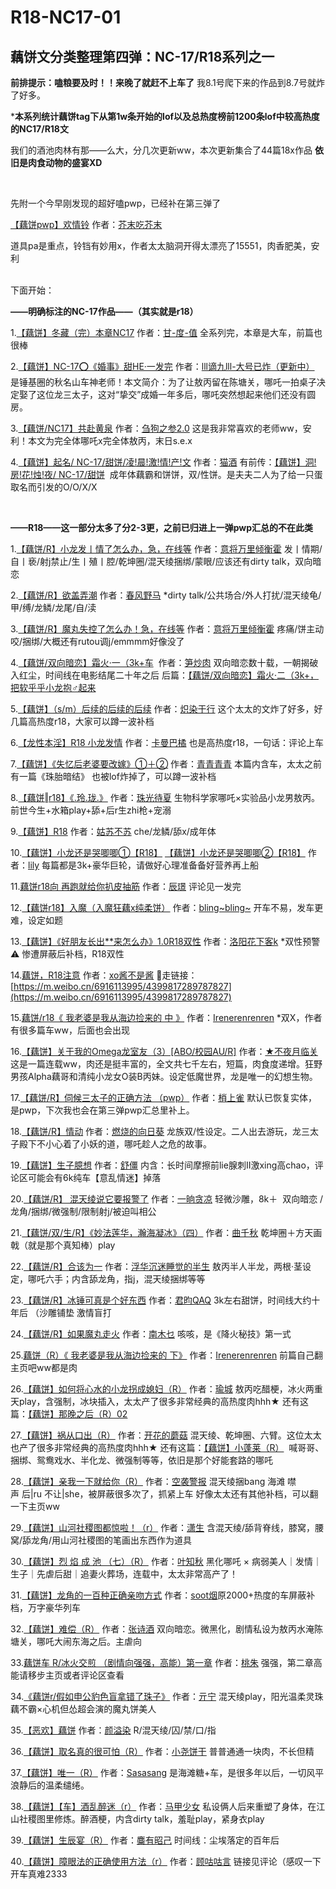 # R18-NC17-01
## 藕饼文分类整理第四弹：NC-17/R18系列之一

**前排提示：嗑粮要及时！！来晚了就赶不上车了**
我8.1号爬下来的作品到8.7号就炸了好多。

***本系列统计藕饼tag下从第1w条开始的lof以及总热度榜前1200条lof中较高热度的NC17/R18文**

我们的酒池肉林有那——么大，分几次更新ww，本次更新集合了44篇18x作品
**依旧是肉食动物的盛宴XD**

</br>

先附一个今早刚发现的超好嗑pwp，已经补在第三弹了

[【藕饼pwp】欢情铃](http://studyholiccjt.lofter.com/post/1e41e37a_1c659f772) 作者：[芥末吃芥末](http://studyholiccjt.lofter.com/)

道具pa是重点，铃铛有妙用x，作者太太脑洞开得太漂亮了15551，肉香肥美，安利

</br>下面开始：

**——明确标注的NC-17作品——（其实就是r18）**

1.[【藕饼】冬藏（完）本章NC17](http://thorkikikiki.lofter.com/post/1dff575e_1c63b9953) 作者：[甘-度-值](http://thorkikikiki.lofter.com/)
全系列完，本章是大车，前篇也很棒

2.[【藕饼】NC-17⭕️《婚事》甜HE·一发完](http://zhejiu714.lofter.com/post/1f9cdaa3_1c64bf1fa) 作者：[lll谪九lll-大号已炸（更新中）](http://zhejiu714.lofter.com/)
是锤基圈的秋名山车神老师！本文简介：为了让敖丙留在陈塘关，哪吒一拍桌子决定娶了这位龙三太子，这对“挚交”成婚一年多后，哪吒突然想起来他们还没有圆房。

3.[【藕饼/NC17】共赴黄泉](http://1423215788.lofter.com/post/2044a403_1c650763c#) 作者：[刍狗之参2.0](http://1423215788.lofter.com/)
这是我非常喜欢的老师ww，安利！本文为完全体哪吒x完全体敖丙，末日s.e.x

4.[【藕饼】起名/ NC-17/甜饼/凌!晨!激!情!产!文](http://mao66241.lofter.com/post/1ec67d53_1c64b3a16) 作者：[猫酒](http://mao66241.lofter.com/)
有前传：[【藕饼】洞!房!花!烛!夜/ NC-17/甜饼](http://mao66241.lofter.com/post/1ec67d53_1c6516aaa) 
成年体藕霸和饼饼，双/性饼。是夫夫二人为了给一只蛋取名而引发的O/O/X/X

</br>

**——R18——这一部分太多了分2-3更，之前已归进上一弹pwp汇总的不在此类**

1.[【藕饼/R】小龙发丨情了怎么办，急，在线等](http://jinghuo1207.lofter.com/post/1f0dc507_1c64381db) 作者：[意将万里倾衡霍](http://jinghuo1207.lofter.com/)
发丨情期/自丨亵/射j禁止/生丨殖丨腔/乾坤圈/混天绫捆绑/蒙眼/应该还有dirty talk，双向暗恋

2.[【藕饼/R】欲盖弄潮](http://dijiugui.lofter.com/post/1f383f3c_1c63fbdcd) 作者：[春风野马](http://dijiugui.lofter.com/)
*dirty talk/公共场合/外人打扰/混天绫龟/甲/缚/龙鳞/龙尾/自/渎

3.[【藕饼/R】魔丸失控了怎么办！急，在线等](http://jinghuo1207.lofter.com/post/1f0dc507_1c64985d7) 作者：[意将万里倾衡霍](http://jinghuo1207.lofter.com/)
疼痛/饼主动咬/捆绑/大概还有rutou调j/emmmm好像没了

4.[【藕饼/双向暗恋】霜火·一（3k+车](http://sunchaorou.lofter.com/post/30ac5239_1c6460b5e)  作者：[笋炒肉](http://sunchaorou.lofter.com/)
双向暗恋数十载，一朝揭破入红尘，时间线在电影结尾二十年之后
后篇：[【藕饼/双向暗恋】霜火·二（3k+，把软乎乎小龙抱♂起来](http://sunchaorou.lofter.com/post/30ac5239_1c64a4565)

5.[【藕饼】（s/m）后续的后续的后续](http://chiranyuxing.lofter.com/post/1f697f8a_1c651f42d) 作者：[炽染于行](http://chiranyuxing.lofter.com/)
这个太太的文炸了好多，好几篇高热度r18，大家可以蹲一波补档

6.[【龙性本淫】R18 小龙发情](http://kamanbaju.lofter.com/post/1e495ce8_1c6419845) 作者：[卡曼巴橘](http://kamanbaju.lofter.com/)
也是高热度r18，一句话：评论上车

7.[【藕饼】《失忆后老婆要改嫁》①＋②](http://meirenlan.lofter.com/post/1d38338f_1c6480861) 作者：[青青青青](http://meirenlan.lofter.com/)
本篇内含车，太太之前有一篇《珠胎暗结》 也被lof炸掉了，可以蹲一波补档

8.[【藕饼‖r18】《.玲.珑.》](http://mylittlejacksonyee.lofter.com/post/1cd2c7db_1c640b846) 作者：[珠光待夏](http://mylittlejacksonyee.lofter.com/)
生物科学家哪吒×实验品小龙男敖丙。前世今生+水箱play+舔+后r生zhi枪+宠溺

9.[【藕饼】R18](http://gusubusu.lofter.com/post/1ef5c7b2_1c6447f56) 作者：[姑苏不苏](http://gusubusu.lofter.com/)
che/龙鳞/舔x/成年体

10.[【藕饼】小龙还是哭唧唧①【R18】](http://lily9910.lofter.com/post/30aeb1a2_1c649a267)
[【藕饼】小龙还是哭唧唧②【R18】](http://lily9910.lofter.com/post/30aeb1a2_1c64bd8e2) 作者：[lily](http://lily9910.lofter.com/)
每篇都是3k+豪华巨轮，请做好心理准备备好营养再上船

11.[藕饼r18向 再跑就给你扒皮抽筋](http://loadingg.lofter.com/post/1db3b7db_1c64a40dc) 作者：[辰璟](http://loadingg.lofter.com/)
评论见一发完

12.[【藕饼r18】入魔（入魔狂藕x纯柔饼）](http://pyj12345.lofter.com/post/440f93_1c649bb05) 作者：[bling~bling~](http://pyj12345.lofter.com/)
开车不易，发车更难，设定如题

13.[【藕饼】《好朋友长出**来怎么办》1.0R18双性](http://libai761.lofter.com/post/1fb0da75_1c649a5ff) 作者：[洛阳花下客k](http://libai761.lofter.com/)
*双性预警⚠️ 惨遭屏蔽后补档，R18双性

14.[藕饼，R18注意](http://xojiangbushijiang.lofter.com/post/3091edad_1c6491450) 作者：[xo酱不是酱](http://xojiangbushijiang.lofter.com/)
🚗走链接：[https://m.weibo.cn/6916113995/4399817289787827](https://m.weibo.cn/6916113995/4399817289787827)

15.[藕饼/r18《 我老婆是我从海边捡来的 中 》](http://irenesenpaigasuki.lofter.com/post/1f8f9971_1c64870ed#) 作者：[Irenerenrenren](http://irenesenpaigasuki.lofter.com/)
*双X，作者有很多篇车ww，后面也会出现

16.[【藕饼】关于我的Omega龙室友（3）[ABO/校园AU/R]](http://zhulai248.lofter.com/post/1f2d1625_1c64455f4) 作者：[★不夜月临关](http://zhulai248.lofter.com/)
这是一篇连载ww，肉还是挺丰富的，全文共七千左右，短篇，肉食度递增。狂野男孩Alpha藕哥和清纯小龙女O装B丙妹。设定低魔世界，龙是唯一的幻想生物。

17.[【藕饼/R】伺候三太子的正确方法 （pwp）](http://qixi030.lofter.com/post/1eb3f1c2_1c6423a29) 作者：[梢上雀](http://qixi030.lofter.com/)
默认已恢复实体，是pwp，下次我也会在第三弹pwp汇总里补上。

18.[【藕饼/R】情动](http://flowerandwind.lofter.com/post/1d3d6628_1c64985e9) 作者：[燃烧的向日葵](http://flowerandwind.lofter.com/)
龙族双/性设定。二人出去游玩，龙三太子殿下不小心着了小妖的道，哪吒趁人之危的故事。

19.[【藕饼】生子臆想](http://woxihuanpriest391.lofter.com/post/1ee4009d_1c647562e) 作者：[舒僵](http://woxihuanpriest391.lofter.com/)
内含：长时间摩擦前lie腺刺Ⅱ激xing高chao，评论区可能会有6k纯车【意乱情迷】掉落

20.[【藕饼/R】 混天绫说它要报警了](http://mozhusheng227.lofter.com/post/1f01ecd0_1c64cf4c2) 作者：[一晌贪凉](http://mozhusheng227.lofter.com/)
轻微沙雕，8k＋  双向暗恋 /龙角/捆绑/微强制/限制射j/被迫叫相公

21.[【藕饼/双/生/R】《妙法莲华，瀚海凝冰》（四）](http://quqianqiu681.lofter.com/post/1f51616b_1c64ad156) 作者：[曲千秋](http://quqianqiu681.lofter.com/)
乾坤圈＋方天画戟（就是那个真知棒）play

22.[【藕饼/R】合该为一](http://fusheng0707.lofter.com/post/1f16445e_1c64a7bfd)​ 作者：[浮华沉迷睡觉的半生](http://fusheng0707.lofter.com/)
敖丙半人半龙，两根·茎设定，哪吒六手；内含舔龙角，指j，混天绫捆绑等等

23.[【藕饼/R】冰锤可真是个好东西](http://protein24884.lofter.com/post/201be1a0_1c64a6a10) 作者：[君昀QAQ](http://protein24884.lofter.com/)
3k左右甜饼，时间线大约十年后 （沙雕铺垫 激情盲打

24.[【藕饼/R】如果魔丸走火](http://nanmuniedeg.lofter.com/post/1f2f1091_1c64a2847#) 作者：[南木乜](http://nanmuniedeg.lofter.com/)
咳咳，是《降火秘技》第一式

25.[藕饼（R）《 我老婆是我从海边捡来的 下》](http://irenesenpaigasuki.lofter.com/post/1f8f9971_1c64d305b#) 作者：[Irenerenrenren](http://irenesenpaigasuki.lofter.com/)
前篇自己翻主页吧ww都是肉

26.[【藕饼】如何将心水的小龙拐成媳妇（R）](http://yuchengyinan.lofter.com/post/1d0361d2_1c64055fc) 作者：[瑜城](http://yuchengyinan.lofter.com/)
敖丙吃醋梗，冰火两重天play，含强制，冰块插入，太太产了很多非常经典的高热度肉hhh★ 
还有这篇：[【藕饼】那晚之后（R）02](http://yuchengyinan.lofter.com/post/1d0361d2_1c645cadc) 

27.[【藕饼】祸从口出（R）](http://mushroomellen.lofter.com/post/1f606259_1c638b56a) 作者：[开花的蘑菇](http://mushroomellen.lofter.com/)
混天绫、乾坤圈、六臂。这位太太也产了很多非常经典的高热度肉hhh★ 
还有这篇：[【藕饼】小蓬莱（R）](http://mushroomellen.lofter.com/post/1f606259_1c64462d8) 
喊哥哥、捆绑、鸳鸯戏水、半化龙、微强制等等，依旧是那个好能套路的哪吒

28.[【藕饼】亲我一下就给你（R）](http://niheshigekuge.lofter.com/post/1fe46efc_1c648a145) 作者：[空袭警报](http://niheshigekuge.lofter.com/)
混天绫捆bang 海滩 噤声 后|ru 不让|she，被屏蔽很多次了，抓紧上车
好像太太还有其他补档，可以翻一下主页ww

29.[【藕饼】山河社稷图都惊啦！（r）](http://juju9228.lofter.com/post/1fb68827_1c648a1e4) 作者：[潇生](http://juju9228.lofter.com/)
含混天绫/舔背脊线，膝窝，腰窝/舔龙角/用山河社稷图的笔画出东西作为道具

30.[【藕饼】烈 焰 成 池 （七）（R）](http://yezhiqiu213.lofter.com/post/20333faf_1c64be88b) 作者：[叶知秋](http://yezhiqiu213.lofter.com/)
黑化哪吒 × 病弱美人｜发情｜生子｜先虐后甜｜追妻火葬场，连载中，太太非常高产了！

31.[【藕饼】龙角的一百种正确亲吻方式](http://sootyan.lofter.com/post/1d5ec794_1c64d81ea#) 作者：[soot烟](http://sootyan.lofter.com/)​
原2000+热度的车屏蔽补档，万字豪华列车

32.[【藕饼】难偿（R）](http://zhangshijiu463.lofter.com/post/30abeea9_1c640838c) 作者：[张诗酒](http://zhangshijiu463.lofter.com/)
双向暗恋。微黑化，剧情私设为敖丙水淹陈塘关，哪吒大闹东海之后。主虐向

33.[藕饼车 R/冰火交煎 （剧情向强强，高能）第一章](http://taozhuzhihua356.lofter.com/post/30b13dfe_1c64c65ae) 作者：[桃朱](http://taozhuzhihua356.lofter.com/)
强强，第二章高能请移步主页或者评论区查看

34.[《藕饼r/假如申公豹色盲拿错了珠子》](http://qinaibushirannai.lofter.com/post/1dfd6f41_1c64b7844) 作者：[亓宁](http://qinaibushirannai.lofter.com/)
混天绫play，阳光温柔灵珠藕不霸×心机但怂超会演的魔丸饼美人

35.[【恶欢】藕饼](http://gongziyanruyu697.lofter.com/post/1fcd3c07_1c6494c51) 作者：[颜溢染](http://gongziyanruyu697.lofter.com/)
R/混天绫/囚/禁/口/指

36.[【藕饼】取名真的很可怕（R）](http://ruibbit.lofter.com/post/1f5b22c4_1c63898bc) 作者：[小尧饼干](http://ruibbit.lofter.com/)
普普通通一块肉，不长但精

37.[【藕饼】唯一（R）](http://sasasang.lofter.com/post/1e7cf821_1c642977e) 作者：[Sasasang](http://sasasang.lofter.com/)
是海滩糖+车，是很多年以后，一切风平浪静后的温柔缱绻。

38.[【藕饼】【车】酒乱醉迷（r）](http://1349819687.lofter.com/post/1eb32dbe_1c64bb16d#) 作者：[马甲少女](http://1349819687.lofter.com/)
私设俩人后来重塑了身体，在江山社稷图里修炼。醉酒梗，内含dirty talk，羞耻play，紧身衣play

39.[【藕饼】生辰宴（R）](http://miye618.lofter.com/post/1f14d1e2_1c64a7711) 作者：[麋有昭己](http://miye618.lofter.com/)
时间线：尘埃落定的百年后

40.[【藕饼】障眼法的正确使用方法（r）](http://suyu2015.lofter.com/post/1d2b3f7c_1c648cda8) 作者：[顾咕咕言](http://suyu2015.lofter.com/)
链接见评论（感叹一下开车真难2333




